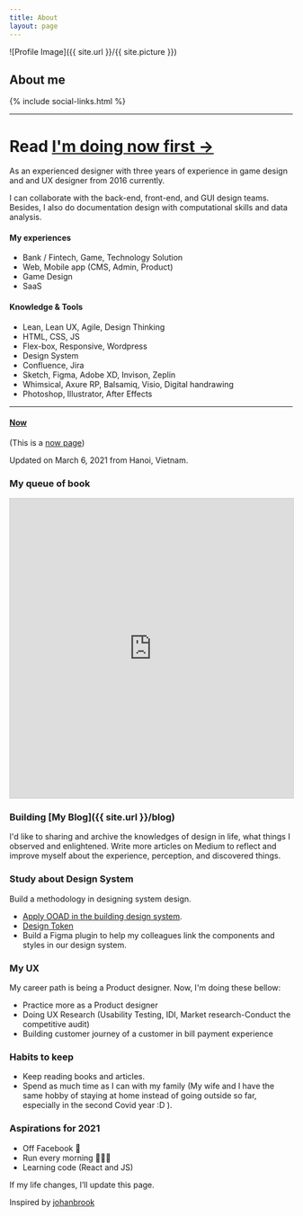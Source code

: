 ```yaml
---
title: About
layout: page
---
```

![Profile Image]({{ site.url }}/{{ site.picture }})

<div class="mx-auto text-center">
	<h2>About me</h2>
	{% include social-links.html %}
</div>
<hr>

<div class="mx-auto text-center">
              
<h1>Read <a href="#now"> I'm doing now first →</a></h1>
</div>
<div class="breaker"></div>

As an experienced designer with three years of experience in game design and and UX designer from 2016 currently.

I can collaborate with the back-end, front-end, and GUI design teams. Besides, I also do documentation design with computational skills and data analysis.

#### My experiences

- Bank / Fintech, Game, Technology Solution
- Web, Mobile app (CMS, Admin, Product)
- Game Design
- SaaS

#### Knowledge & Tools

- Lean, Lean UX, Agile, Design Thinking
- HTML, CSS, JS
- Flex-box, Responsive, Wordpress
- Design System	
- Confluence, Jira
- Sketch, Figma, Adobe XD, Invison, Zeplin
- Whimsical, Axure RP, Balsamiq, Visio, Digital handrawing
- Photoshop, Illustrator, After Effects

***

#### [Now](#now)
(This is a [now page](https://nownownow.com/about))

Updated on March 6, 2021 from Hanoi, Vietnam.

### My queue of book

<iframe class="airtable-embed bigger-image" src="https://airtable.com/embed/shrbF6hVIeEA1b3mD?backgroundColor=green" frameborder="0" onmousewheel="" width="100%" height="533" style="background: transparent; border: 1px solid #ccc;"></iframe>

### Building [My Blog]({{ site.url }}/blog)
I'd like to sharing and archive the knowledges of design in life, what things I observed and enlightened. Write more articles on Medium to reflect and improve myself about the experience, perception, and discovered things.

### Study about Design System
Build a methodology in designing system design.
- [Apply OOAD in the building design system](https://medium.com/@sonkd/apply-ooad-in-the-building-design-system-with-figma-part-1-b31e64936083).
- [Design Token](https://sonkd.medium.com/about-design-token-in-design-system-5c2a87c31ae4)
- Build a Figma plugin to help my colleagues link the components and styles in our design system.

### My UX
My career path is being a <a class="evidence">Product designer</a>. Now, I'm doing these bellow:
- Practice more as a Product designer
- Doing UX Research (Usability Testing, IDI, Market research-Conduct the competitive audit)
- Building customer journey of a customer in bill payment experience

### Habits to keep
- Keep reading books and articles.
- Spend as much time as I can with my family (My wife and I have the same hobby of staying at home instead of going outside so far, especially in the second Covid year :D ).

### Aspirations for 2021
- Off Facebook 🥊
- Run every morning 🏃🏻‍♂️
- Learning code (React and JS)

<div class="breaker"></div>

If my life changes, I’ll update this page.

Inspired by [johanbrook](https://johanbrook.com/now/)